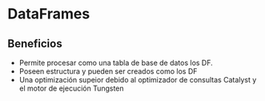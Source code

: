 # DataFrames
## Beneficios
* Permite procesar como una tabla de base de datos los DF.
* Poseen estructura y pueden ser creados como los DF
* Una optimización supeior debido al optimizador de consultas Catalyst y el motor de ejecución Tungsten